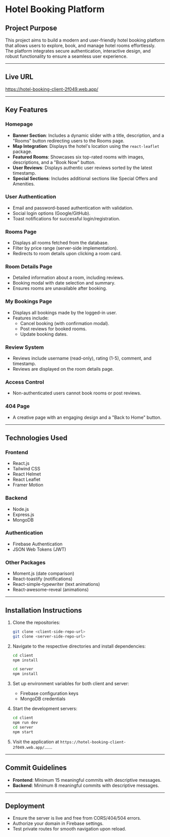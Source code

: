 # Hotel Booking Platform

## **Project Purpose**
This project aims to build a modern and user-friendly hotel booking platform that allows users to explore, book, and manage hotel rooms effortlessly. The platform integrates secure authentication, interactive design, and robust functionality to ensure a seamless user experience.

---

## **Live URL**
https://hotel-booking-client-2f049.web.app/

---

## **Key Features**

### **Homepage**
- **Banner Section**: Includes a dynamic slider with a title, description, and a "Rooms" button redirecting users to the Rooms page.
- **Map Integration**: Displays the hotel's location using the `react-leaflet` package.
- **Featured Rooms**: Showcases six top-rated rooms with images, descriptions, and a "Book Now" button.
- **User Reviews**: Displays authentic user reviews sorted by the latest timestamp.
- **Special Sections**: Includes additional sections like Special Offers and Amenities.

### **User Authentication**
- Email and password-based authentication with validation.
- Social login options (Google/GitHub).
- Toast notifications for successful login/registration.

### **Rooms Page**
- Displays all rooms fetched from the database.
- Filter by price range (server-side implementation).
- Redirects to room details upon clicking a room card.

### **Room Details Page**
- Detailed information about a room, including reviews.
- Booking modal with date selection and summary.
- Ensures rooms are unavailable after booking.

### **My Bookings Page**
- Displays all bookings made by the logged-in user.
- Features include:
  - Cancel booking (with confirmation modal).
  - Post reviews for booked rooms.
  - Update booking dates.

### **Review System**
- Reviews include username (read-only), rating (1-5), comment, and timestamp.
- Reviews are displayed on the room details page.

### **Access Control**
- Non-authenticated users cannot book rooms or post reviews.

### **404 Page**
- A creative page with an engaging design and a "Back to Home" button.

---

## **Technologies Used**

### **Frontend**
- React.js
- Tailwind CSS
- React Helmet
- React Leaflet
- Framer Motion

### **Backend**
- Node.js
- Express.js
- MongoDB

### **Authentication**
- Firebase Authentication
- JSON Web Tokens (JWT)

### **Other Packages**
- Moment.js (date comparison)
- React-toastify (notifications)
- React-simple-typewriter (text animations)
- React-awesome-reveal (animations)

---

## **Installation Instructions**

1. Clone the repositories:
   ```bash
   git clone <client-side-repo-url>
   git clone <server-side-repo-url>
   ```
2. Navigate to the respective directories and install dependencies:
   ```bash
   cd client
   npm install

   cd server
   npm install
   ```
3. Set up environment variables for both client and server:
   - Firebase configuration keys
   - MongoDB credentials

4. Start the development servers:
   ```bash
   cd client
   npm run dev   
   cd server
   npm start
   ```
5. Visit the application at `https://hotel-booking-client-2f049.web.app/`......

---

## **Commit Guidelines**
- **Frontend**: Minimum 15 meaningful commits with descriptive messages.
- **Backend**: Minimum 8 meaningful commits with descriptive messages.

---

## **Deployment**
- Ensure the server is live and free from CORS/404/504 errors.
- Authorize your domain in Firebase settings.
- Test private routes for smooth navigation upon reload.
